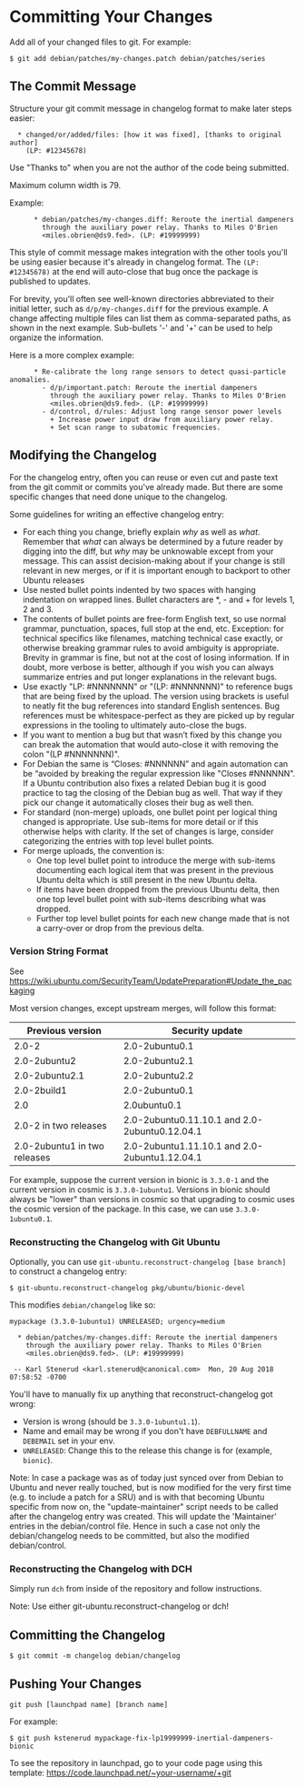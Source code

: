 Committing Your Changes
=======================

Add all of your changed files to git. For example:

    $ git add debian/patches/my-changes.patch debian/patches/series



The Commit Message
------------------

Structure your git commit message in changelog format to make later steps easier:

      * changed/or/added/files: [how it was fixed], [thanks to original author]
        (LP: #12345678)

Use "Thanks to" when you are not the author of the code being submitted.

Maximum column width is 79.

Example:

```
      * debian/patches/my-changes.diff: Reroute the inertial dampeners
        through the auxiliary power relay. Thanks to Miles O'Brien
        <miles.obrien@ds9.fed>. (LP: #19999999)
```

This style of commit message makes integration with the other tools you'll be using easier because it's already in changelog format. The `(LP: #12345678)` at the end will auto-close that bug once the package is published to updates.

For brevity, you'll often see well-known directories abbreviated to their initial letter, such as `d/p/my-changes.diff` for the previous example.  A change affecting multiple files can list them as comma-separated paths, as shown in the next example.  Sub-bullets '-' and '+' can be used to help organize the information.

Here is a more complex example:

```
      * Re-calibrate the long range sensors to detect quasi-particle anomalies.
        - d/p/important.patch: Reroute the inertial dampeners
          through the auxiliary power relay. Thanks to Miles O'Brien
          <miles.obrien@ds9.fed>. (LP: #19999999)
        - d/control, d/rules: Adjust long range sensor power levels
          + Increase power input draw from auxiliary power relay.
          + Set scan range to subatomic frequencies.
```


Modifying the Changelog
-----------------------

For the changelog entry, often you can reuse or even cut and paste text from the git commit or commits you've already made.  But there are some specific changes that need done unique to the changelog.

Some guidelines for writing an effective changelog entry:

  * For each thing you change, briefly explain *why* as well as *what*.  Remember that *what* can always be determined by a future reader by digging into the diff, but *why* may be unknowable except from your message.  This can assist decision-making about if your change is still relevant in new merges, or if it is important enough to backport to other Ubuntu releases
  * Use nested bullet points indented by two spaces with hanging indentation on wrapped lines. Bullet characters are *, - and + for levels 1, 2 and 3.
  * The contents of bullet points are free-form English text, so use normal grammar, punctuation, spaces, full stop at the end, etc. Exception: for technical specifics like filenames, matching technical case exactly, or otherwise breaking grammar rules to avoid ambiguity is appropriate. Brevity in grammar is fine, but not at the cost of losing information. If in doubt, more verbose is better, although if you wish you can always summarize entries and put longer explanations in the relevant bugs.
  * Use exactly "LP: #NNNNNNN" or "(LP: #NNNNNNN)" to reference bugs that are being fixed by the upload. The version using brackets is useful to neatly fit the bug references into standard English sentences. Bug references must be whitespace-perfect as they are picked up by regular expressions in the tooling to ultimately auto-close the bugs.
  * If you want to mention a bug but that wasn’t fixed by this change you can break the automation that would auto-close it with removing the colon  "(LP #NNNNNNN)".
  * For Debian the same is “Closes: #NNNNNN” and again automation can be “avoided by breaking the regular expression like "Closes #NNNNNN".  If a Ubuntu contribution also fixes a related Debian bug it is good practice to tag the closing of the Debian bug as well. That way if they pick our change it automatically closes their bug as well then.
  * For standard (non-merge) uploads, one bullet point per logical thing changed is appropriate. Use sub-items for more detail or if this otherwise helps with clarity. If the set of changes is large, consider categorizing the entries with top level bullet points.
  * For merge uploads, the convention is:
    - One top level bullet point to introduce the merge with sub-items documenting each logical item that was present in the previous Ubuntu delta which is still present in the new Ubuntu delta.
    - If items have been dropped from the previous Ubuntu delta, then one top level bullet point with sub-items describing what was dropped.
    - Further top level bullet points for each new change made that is not a carry-over or drop from the previous delta.


### Version String Format

See https://wiki.ubuntu.com/SecurityTeam/UpdatePreparation#Update_the_packaging

Most version changes, except upstream merges, will follow this format:

| Previous version             | Security update                               |
| ---------------------------- | --------------------------------------------- |
| 2.0-2                        | 2.0-2ubuntu0.1                                |
| 2.0-2ubuntu2                 | 2.0-2ubuntu2.1                                |
| 2.0-2ubuntu2.1               | 2.0-2ubuntu2.2                                |
| 2.0-2build1                  | 2.0-2ubuntu0.1                                |
| 2.0                          | 2.0ubuntu0.1                                  |
| 2.0-2 in two releases        | 2.0-2ubuntu0.11.10.1 and 2.0-2ubuntu0.12.04.1 |
| 2.0-2ubuntu1 in two releases | 2.0-2ubuntu1.11.10.1 and 2.0-2ubuntu1.12.04.1 |

For example, suppose the current version in bionic is `3.3.0-1` and the current version in cosmic is `3.3.0-1ubuntu1`. Versions in bionic should always be "lower" than versions in cosmic so that upgrading to cosmic uses the cosmic version of the package. In this case, we can use `3.3.0-1ubuntu0.1`.


### Reconstructing the Changelog with Git Ubuntu

Optionally, you can use `git-ubuntu.reconstruct-changelog [base branch]` to construct a changelog entry:

    $ git-ubuntu.reconstruct-changelog pkg/ubuntu/bionic-devel

This modifies `debian/changelog` like so:

    mypackage (3.3.0-1ubuntu1) UNRELEASED; urgency=medium

      * debian/patches/my-changes.diff: Reroute the inertial dampeners
        through the auxiliary power relay. Thanks to Miles O'Brien
        <miles.obrien@ds9.fed>. (LP: #19999999)

     -- Karl Stenerud <karl.stenerud@canonical.com>  Mon, 20 Aug 2018 07:58:52 -0700

You'll have to manually fix up anything that reconstruct-changelog got wrong:

 * Version is wrong (should be `3.3.0-1ubuntu1.1`).
 * Name and email may be wrong if you don't have `DEBFULLNAME` and `DEBEMAIL` set in your env.
 * `UNRELEASED`: Change this to the release this change is for (example, `bionic`).

Note: In case a package was as of today just synced over from Debian to Ubuntu and never really touched,
      but is now modified for the very first time (e.g. to include a patch for a SRU)
      and is with that becoming Ubuntu specific from now on,
      the "update-maintainer" script needs to be called after the changelog entry was created.
      This will update the 'Maintainer' entries in the debian/control file.
      Hence in such a case not only the debian/changelog needs to be committed, but also the modified debian/control. 


### Reconstructing the Changelog with DCH

Simply run `dch` from inside of the repository and follow instructions.

Note: Use either git-ubuntu.reconstruct-changelog or dch!


Committing the Changelog
------------------------

    $ git commit -m changelog debian/changelog



Pushing Your Changes
--------------------

    git push [launchpad name] [branch name]

For example:

    $ git push kstenerud mypackage-fix-lp19999999-inertial-dampeners-bionic

To see the repository in launchpad, go to your code page using this template: https://code.launchpad.net/~your-username/+git

